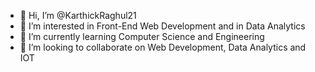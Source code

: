 - 👋 Hi, I’m @KarthickRaghul21
- 👀 I’m interested in Front-End Web Development and in Data Analytics
- 🌱 I’m currently learning Computer Science and Engineering
- 💞️ I’m looking to collaborate on Web Development, Data Analytics and IOT

<!---
KarthickRaghul21/KarthickRaghul21 is a ✨ special ✨ repository because its `README.md` (this file) appears on your GitHub profile.
You can click the Preview link to take a look at your changes.
--->

